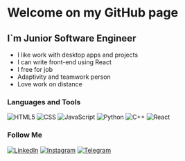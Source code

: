# Welcome on my GitHub page

## I`m Junior Software Engineer
- I like work with desktop apps and projects
- I can write front-end using React
- I free for job
- Adaptivity and teamwork person
- Love work on distance
### Languages and Tools
![HTML5](https://img.shields.io/badge/HTML5-090909?style=for-the-badge&logo=HTML5&logoColor=f3f3f3)
![CSS](https://img.shields.io/badge/CSS-090909?style=for-the-badge&logo=CSS3&logoColor=f3f3f3)
![JavaScript](https://img.shields.io/badge/JavaScript-090909?style=for-the-badge&logo=JavaScript&logoColor=f3f3f3)
![Python](https://img.shields.io/badge/Python-090909?style=for-the-badge&logo=Python&logoColor=f3f3f3)
![C++](https://img.shields.io/badge/C++-090909?style=for-the-badge&logo=C%2b%2b&logoColor=f3f3f3)
![React](https://img.shields.io/badge/React-090909?style=for-the-badge&logo=React&logoColor=f3f3f3)

### Follow Me
[![LinkedIn](https://img.shields.io/badge/LinkedIn-090909?style=for-the-badge&logo=linkedin&logoColor=f3f3f3)](https://www.linkedin.com/in/vladislav-salatenko-98240a31a/)
[![Instagram](https://img.shields.io/badge/Instagram-090909?style=for-the-badge&logo=instagram&logoColor=f3f3f3)](https://www.instagram.com/rxxzeee?igsh=MTg2Z2U5Njh3cmw%3D&utm_source=qr)
[![Telegram](https://img.shields.io/badge/Telegram-090909?style=for-the-badge&logo=telegram&logoColor=f3f3f3)](https://t.me/themostcursedenemy)
